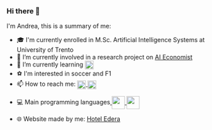### Hi there 👋

I'm Andrea, this is a summary of me: 
- :mortar_board: I'm currently enrolled in M.Sc. Artificial Intelligence Systems at University of Trento
- :telescope: I’m currently involved in a research project on [AI Economist](https://www.salesforceairesearch.com/projects/the-ai-economist)
- :seedling: I’m currently learning <a href="https://www.pytorch.com/" target="_blank" rel="noreferrer"> 
  <img align="center" src="https://cdn.icon-icons.com/icons2/2699/PNG/512/pytorch_logo_icon_170820.png" width="20px"/> 
  </a> 
- :soccer: I'm interested in soccer and F1
- :mailbox: How to reach me: <a href="https://github.com/bonom">
  <img align="center" alt="Github" width="20px" src="https://cdn4.iconfinder.com/data/icons/ionicons/512/icon-social-github-256.png" />
</a> <a href="www.linkedin.com/in/andreabonomi984">
  <img align="center" alt="Linkedin" width="20px" src="https://cdn2.iconfinder.com/data/icons/social-media-2285/512/1_Linkedin_unofficial_colored_svg-256.png" />
</a>

- :computer: Main programming languages<a href="https://www.cplusplus.com/" target="_blank" rel="noreferrer"> 
  <img align="center" src="https://cdn4.iconfinder.com/data/icons/logos-brands-in-colors/404/c_logo-256.png" width="30px"/> 
  </a> <a href="https://www.python.com/" target="_blank" rel="noreferrer"> 
  <img align="center" src="https://cdn4.iconfinder.com/data/icons/logos-and-brands/512/267_Python_logo-512.png" width="30px"/> 
  </a> 

- :globe_with_meridians: Website made by me: [Hotel Edera](https://www.hotel-edera.it/)
